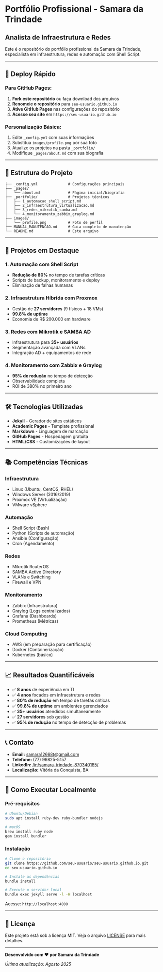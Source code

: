 # Portfólio Profissional - Samara da Trindade

## Analista de Infraestrutura e Redes

Este é o repositório do portfólio profissional da Samara da Trindade, especialista em infraestrutura, redes e automação com Shell Script.

---

## 🚀 Deploy Rápido

### Para GitHub Pages:

1. **Fork este repositório** ou faça download dos arquivos
2. **Renomeie o repositório** para `seu-usuario.github.io`
3. **Ative GitHub Pages** nas configurações do repositório
4. **Acesse seu site** em `https://seu-usuario.github.io`

### Personalização Básica:

1. Edite `_config.yml` com suas informações
2. Substitua `images/profile.png` por sua foto
3. Atualize os projetos na pasta `_portfolio/`
4. Modifique `_pages/about.md` com sua biografia

---

## 📁 Estrutura do Projeto

```
├── _config.yml              # Configurações principais
├── _pages/
│   └── about.md             # Página inicial/biografia
├── _portfolio/              # Projetos técnicos
│   ├── 1_automacao_shell_script.md
│   ├── 2_infraestrutura_virtualizacao.md
│   ├── 3_redes_mikrotik_samba.md
│   └── 4_monitoramento_zabbix_graylog.md
├── images/
│   └── profile.png          # Foto de perfil
├── MANUAL_MANUTENCAO.md     # Guia completo de manutenção
└── README.md                # Este arquivo
```

---

## 🎯 Projetos em Destaque

### 1. Automação com Shell Script
- **Redução de 80%** no tempo de tarefas críticas
- Scripts de backup, monitoramento e deploy
- Eliminação de falhas humanas

### 2. Infraestrutura Híbrida com Proxmox
- Gestão de **27 servidores** (9 físicos + 18 VMs)
- **99.8% de uptime**
- Economia de R$ 200.000 em hardware

### 3. Redes com Mikrotik e SAMBA AD
- Infraestrutura para **35+ usuários**
- Segmentação avançada com VLANs
- Integração AD + equipamentos de rede

### 4. Monitoramento com Zabbix e Graylog
- **95% de redução** no tempo de detecção
- Observabilidade completa
- ROI de 380% no primeiro ano

---

## 🛠️ Tecnologias Utilizadas

- **Jekyll** - Gerador de sites estáticos
- **Academic Pages** - Template profissional
- **Markdown** - Linguagem de marcação
- **GitHub Pages** - Hospedagem gratuita
- **HTML/CSS** - Customizações de layout

---

## 📚 Competências Técnicas

### Infraestrutura
- Linux (Ubuntu, CentOS, RHEL)
- Windows Server (2016/2019)
- Proxmox VE (Virtualização)
- VMware vSphere

### Automação
- Shell Script (Bash)
- Python (Scripts de automação)
- Ansible (Configuração)
- Cron (Agendamento)

### Redes
- Mikrotik RouterOS
- SAMBA Active Directory
- VLANs e Switching
- Firewall e VPN

### Monitoramento
- Zabbix (Infraestrutura)
- Graylog (Logs centralizados)
- Grafana (Dashboards)
- Prometheus (Métricas)

### Cloud Computing
- AWS (em preparação para certificação)
- Docker (Containerização)
- Kubernetes (básico)

---

## 📈 Resultados Quantificáveis

- ✅ **8 anos** de experiência em TI
- ✅ **4 anos** focados em infraestrutura e redes
- ✅ **80% de redução** em tempo de tarefas críticas
- ✅ **99.8% de uptime** em ambientes gerenciados
- ✅ **35+ usuários** atendidos simultaneamente
- ✅ **27 servidores** sob gestão
- ✅ **95% de redução** no tempo de detecção de problemas

---

## 📞 Contato

- **Email:** samara12668t@gmail.com
- **Telefone:** (77) 99825-5157
- **LinkedIn:** [/in/samara-trindade-870340185/](https://www.linkedin.com/in/samara-trindade-870340185/)
- **Localização:** Vitória da Conquista, BA

---

## 🚀 Como Executar Localmente

### Pré-requisitos
```bash
# Ubuntu/Debian
sudo apt install ruby-dev ruby-bundler nodejs

# macOS
brew install ruby node
gem install bundler
```

### Instalação
```bash
# Clone o repositório
git clone https://github.com/seu-usuario/seu-usuario.github.io.git
cd seu-usuario.github.io

# Instale as dependências
bundle install

# Execute o servidor local
bundle exec jekyll serve -l -H localhost
```

Acesse: `http://localhost:4000`

---

## 📄 Licença

Este projeto está sob a licença MIT. Veja o arquivo [LICENSE](LICENSE) para mais detalhes.

---

**Desenvolvido com ❤️ por Samara da Trindade**

*Última atualização: Agosto 2025*
